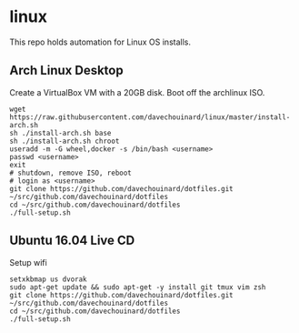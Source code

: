 # linux

This repo holds automation for Linux OS installs.

## Arch Linux Desktop

Create a VirtualBox VM with a 20GB disk. Boot off the archlinux ISO.

```
wget https://raw.githubusercontent.com/davechouinard/linux/master/install-arch.sh
sh ./install-arch.sh base
sh ./install-arch.sh chroot
useradd -m -G wheel,docker -s /bin/bash <username>
passwd <username>
exit
# shutdown, remove ISO, reboot
# login as <username>
git clone https://github.com/davechouinard/dotfiles.git ~/src/github.com/davechouinard/dotfiles
cd ~/src/github.com/davechouinard/dotfiles
./full-setup.sh
```

## Ubuntu 16.04 Live CD

Setup wifi

```
setxkbmap us dvorak
sudo apt-get update && sudo apt-get -y install git tmux vim zsh
git clone https://github.com/davechouinard/dotfiles.git ~/src/github.com/davechouinard/dotfiles
cd ~/src/github.com/davechouinard/dotfiles
./full-setup.sh
```
